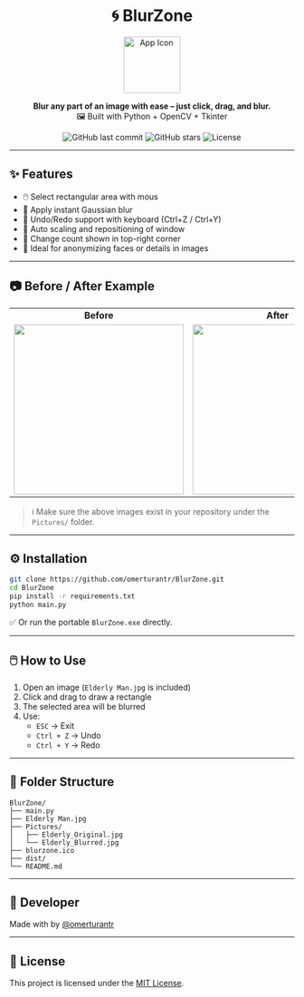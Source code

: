 <h1 align="center">🌀 BlurZone</h1>

<p align="center">
  <img src="https://github.com/user-attachments/assets/5b7c50b7-e69c-4a5f-8769-1f6953e4cc48" width="100" alt="App Icon"/>
</p>

<p align="center">
  <b>Blur any part of an image with ease – just click, drag, and blur.</b><br>
  🖼️ Built with Python + OpenCV + Tkinter
</p>

<p align="center">
  <img alt="GitHub last commit" src="https://img.shields.io/github/last-commit/omerturantr/BlurZone?style=flat-square">
  <img alt="GitHub stars" src="https://img.shields.io/github/stars/omerturantr/BlurZone?style=flat-square">
  <img alt="License" src="https://img.shields.io/github/license/omerturantr/BlurZone?style=flat-square">
</p>

---

## ✨ Features

- 🖱️ Select rectangular area with mous
- 💨 Apply instant Gaussian blur
- 🔁 Undo/Redo support with keyboard (Ctrl+Z / Ctrl+Y)
- 📐 Auto scaling and repositioning of window
- 🔢 Change count shown in top-right corner
- 🎯 Ideal for anonymizing faces or details in images

---

## 📷 Before / After Example

<table>
  <tr>
    <td align="center"><b>Before</b></td>
    <td align="center"><b>After</b></td>
  </tr>
  <tr>
    <td><img src="https://github.com/user-attachments/assets/5bd3b8b1-fb01-4eeb-b730-fd77dfa0c375" width="300"></td>
    <td><img src="https://github.com/user-attachments/assets/9ceb996f-3e92-44fa-920a-2f49a87fe99c" width="300"></td>
  </tr>
</table>

> ℹ️ Make sure the above images exist in your repository under the `Pictures/` folder.

---

## ⚙️ Installation

```bash
git clone https://github.com/omerturantr/BlurZone.git
cd BlurZone
pip install -r requirements.txt
python main.py
```

✅ Or run the portable `BlurZone.exe` directly.

---

## 🖱️ How to Use

1. Open an image (`Elderly Man.jpg` is included)
2. Click and drag to draw a rectangle
3. The selected area will be blurred
4. Use:
   - `ESC` → Exit
   - `Ctrl + Z` → Undo
   - `Ctrl + Y` → Redo

---

## 📁 Folder Structure

```
BlurZone/
├── main.py
├── Elderly Man.jpg
├── Pictures/
│   ├── Elderly_Original.jpg
│   └── Elderly_Blurred.jpg
├── blurzone.ico
├── dist/
└── README.md
```

---

## 👤 Developer

Made with by [@omerturantr](https://github.com/omerturantr)

---

## 📄 License

This project is licensed under the [MIT License](LICENSE).
